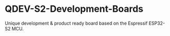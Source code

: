 # QDEV-S2-Development-Boards
Unique development & product ready board based on the Espressif ESP32-S2 MCU.
